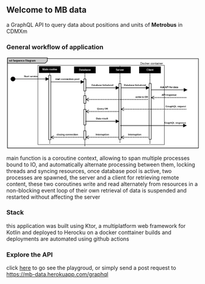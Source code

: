 ## Welcome to MB data

a GraphQL API to query data about positions and units of **Metrobus** in CDMXm

### General workflow of application

![](SequenceDiagram.png)

main function is a coroutine context, allowing to span multiple processes bound to IO, and automatically alternate
processing between them, locking threads and syncing resources, once database pool is active, two processes are spawned,
the server and a client for retrieving remote content, these two coroutines write and read alternately from resources in
a non-blocking event loop of their own retrieval of data is suspended and restarted without affecting the server

### Stack

this application was built using Ktor, a multiplatform web framework for Kotlin and deployed to Herocku on a docker
conttainer builds and deployments are automated using github actions

### Explore the API

click [here](https://mb-data.herokuapp.com/graphql) to go see the playgroud, or simply send a post request to
https://mb-data.herokuapp.com/graphql
